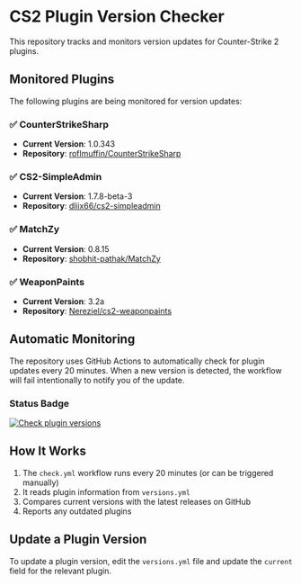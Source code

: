 # CS2 Plugin Version Checker

This repository tracks and monitors version updates for Counter-Strike 2 plugins.

## Monitored Plugins

The following plugins are being monitored for version updates:

### ✅ CounterStrikeSharp
- **Current Version**: 1.0.343
- **Repository**: [roflmuffin/CounterStrikeSharp](https://github.com/roflmuffin/CounterStrikeSharp)

### ✅ CS2-SimpleAdmin
- **Current Version**: 1.7.8-beta-3
- **Repository**: [dliix66/cs2-simpleadmin](https://github.com/dliix66/cs2-simpleadmin)

### ✅ MatchZy
- **Current Version**: 0.8.15
- **Repository**: [shobhit-pathak/MatchZy](https://github.com/shobhit-pathak/MatchZy)

### ✅ WeaponPaints
- **Current Version**: 3.2a
- **Repository**: [Nereziel/cs2-weaponpaints](https://github.com/Nereziel/cs2-weaponpaints)

## Automatic Monitoring

The repository uses GitHub Actions to automatically check for plugin updates every 20 minutes. When a new version is detected, the workflow will fail intentionally to notify you of the update.

### Status Badge

[![Check plugin versions](https://github.com/Bat-Ireedui/cs2-plugin-check-by-dizu/actions/workflows/check.yml/badge.svg)](https://github.com/Bat-Ireedui/cs2-plugin-check-by-dizu/actions/workflows/check.yml)

## How It Works

1. The `check.yml` workflow runs every 20 minutes (or can be triggered manually)
2. It reads plugin information from `versions.yml`
3. Compares current versions with the latest releases on GitHub
4. Reports any outdated plugins

## Update a Plugin Version

To update a plugin version, edit the `versions.yml` file and update the `current` field for the relevant plugin.
